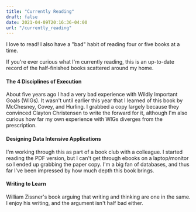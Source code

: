 ```yaml
---
title: "Currently Reading"
draft: false
date: 2021-04-09T20:16:36-04:00
url: "/currently_reading"
---
```


I love to read! I also have a "bad" habit of reading four or five books at a time.

If you're ever curious what I'm currently reading, this is an up-to-date record of the half-finished books scattered around my home.

#### The 4 Disciplines of Execution
About five years ago I had a very bad experience with Wildly Important Goals (WIGs). It wasn't until earlier this year that I learned of this book by McChesney, Covey, and Hurling. I grabbed a copy largely because they convinced Clayton Christensen to write the forward for it, although I'm also curious how far my own experience with WIGs diverges from the prescription.

#### Designing Data Intensive Applications
I'm working through this as part of a book club with a colleague. I started reading the PDF version, but I can't get through ebooks on a laptop/monitor so I ended up grabbing the paper copy. I'm a big fan of databases, and thus far I've been impressed by how much depth this book brings.

#### Writing to Learn
William Zissner's book arguing that writing and thinking are one in the same. I enjoy his writing, and the argument isn't half bad either.
